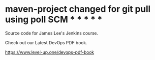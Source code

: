 # maven-project changed for git pull using poll SCM * * * * *
Source code for James Lee's Jenkins course.

Check out our Latest DevOps PDF book.

https://www.level-up.one/devops-pdf-book
